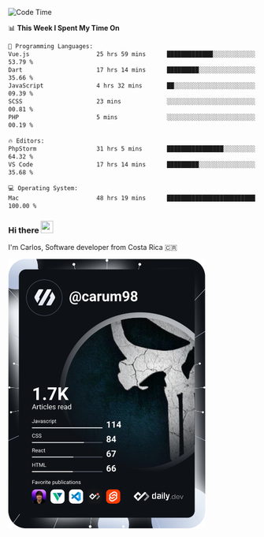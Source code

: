 
<!--START_SECTION:waka-->
![Code Time](http://img.shields.io/badge/Code%20Time-9%2C927%20hrs%2015%20mins-blue)

📊 **This Week I Spent My Time On** 

```text
💬 Programming Languages: 
Vue.js                   25 hrs 59 mins      █████████████░░░░░░░░░░░░   53.79 % 
Dart                     17 hrs 14 mins      █████████░░░░░░░░░░░░░░░░   35.66 % 
JavaScript               4 hrs 32 mins       ██░░░░░░░░░░░░░░░░░░░░░░░   09.39 % 
SCSS                     23 mins             ░░░░░░░░░░░░░░░░░░░░░░░░░   00.81 % 
PHP                      5 mins              ░░░░░░░░░░░░░░░░░░░░░░░░░   00.19 % 

🔥 Editors: 
PhpStorm                 31 hrs 5 mins       ████████████████░░░░░░░░░   64.32 % 
VS Code                  17 hrs 14 mins      █████████░░░░░░░░░░░░░░░░   35.68 % 

💻 Operating System: 
Mac                      48 hrs 19 mins      █████████████████████████   100.00 % 
```


<!--END_SECTION:waka-->

### Hi there <img src="https://media.giphy.com/media/hvRJCLFzcasrR4ia7z/giphy.gif" width="25px" height="25px">

I'm Carlos, Software developer from Costa Rica 🇨🇷

<a href="https://app.daily.dev/carum98"><img src="https://github.com/carum98/carum98/blob/main/devcard.svg" width="400" alt="Carlos Umaña Acevedo's Dev Card"/></a>
